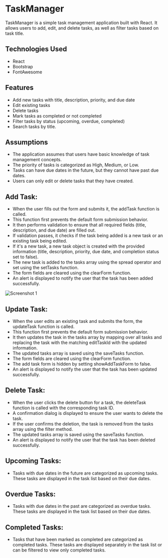 # TaskManager

TaskManager is a simple task management application built with React. It allows users to add, edit, and delete tasks, as well as filter tasks based on task title.

## Technologies Used

- React
- Bootstrap
- FontAwesome

## Features

- Add new tasks with title, description, priority, and due date
- Edit existing tasks
- Delete tasks
- Mark tasks as completed or not completed
- Filter tasks by status (upcoming, overdue, completed)
- Search tasks by title.

## Assumptions

- The application assumes that users have basic knowledge of task management concepts.
- The priority of tasks is categorized as High, Medium, or Low.
- Tasks can have due dates in the future, but they cannot have past due dates.
- Users can only edit or delete tasks that they have created.

## Add Task:

- When the user fills out the form and submits it, the addTask function is called.
- This function first prevents the default form submission behavior.
- It then performs validation to ensure that all required fields (title, description, and due date) are filled out.
- If validation passes, it checks if the task being added is a new task or an existing task being edited.
- If it's a new task, a new task object is created with the provided information (title, description, priority, due date, and completion status set to false).
- The new task is added to the tasks array using the spread operator and set using the setTasks function.
- The form fields are cleared using the clearForm function.
- An alert is displayed to notify the user that the task has been added successfully.

![Screenshot 1](/Addtask.png)

## Update Task:

- When the user edits an existing task and submits the form, the updateTask function is called.
- This function first prevents the default form submission behavior.
- It then updates the task in the tasks array by mapping over all tasks and replacing the task with the matching editTaskId with the updated information.
- The updated tasks array is saved using the saveTasks function.
- The form fields are cleared using the clearForm function.
- The add task form is hidden by setting showAddTaskForm to false.
- An alert is displayed to notify the user that the task has been updated successfully.

## Delete Task:

- When the user clicks the delete button for a task, the deleteTask function is called with the corresponding task ID.
- A confirmation dialog is displayed to ensure the user wants to delete the task.
- If the user confirms the deletion, the task is removed from the tasks array using the filter method.
- The updated tasks array is saved using the saveTasks function.
- An alert is displayed to notify the user that the task has been deleted successfully.

## Upcoming Tasks:

- Tasks with due dates in the future are categorized as upcoming tasks. These tasks are displayed in the task list based on their due dates.

## Overdue Tasks:

- Tasks with due dates in the past are categorized as overdue tasks. These tasks are displayed in the task list based on their due dates.

## Completed Tasks:

- Tasks that have been marked as completed are categorized as completed tasks. These tasks are displayed separately in the task list or can be filtered to view only completed tasks.
